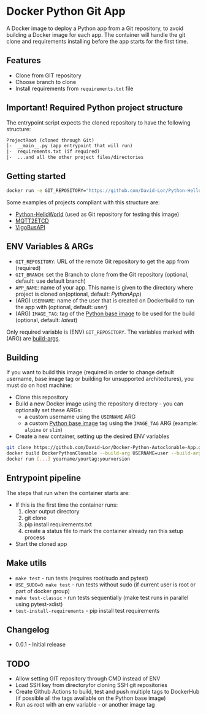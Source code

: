 # Docker Python Git App

A Docker image to deploy a Python app from a Git repository, to avoid building a Docker image for each app.
The container will handle the git clone and requirements installing before the app starts for the first time.

## Features

- Clone from GIT repository
- Choose branch to clone
- Install requirements from `requirements.txt` file

## Important! Required Python project structure

The entrypoint script expects the cloned repository to have the following structure:

```txt
ProjectRoot (cloned through Git)
│-  __main__.py (app entrypoint that will run)
|-  requirements.txt (if required)
│-  ...and all the other project files/directories
```

## Getting started

```bash
docker run -e GIT_REPOSITORY="https://github.com/David-Lor/Python-HelloWorld.git" davidlor/python-autoclonable-app
```

Some examples of projects compliant with this structure are:

- [Python-HelloWorld](https://github.com/David-Lor/Python-HelloWorld) (used as Git repository for testing this image)
- [MQTT2ETCD](https://github.com/David-Lor/MQTT2ETCD)
- [VigoBusAPI](https://github.com/David-Lor/Python_VigoBusAPI)

## ENV Variables & ARGs

- `GIT_REPOSITORY`: URL of the remote Git repository to get the app from (required)
- `GIT_BRANCH`: set the Branch to clone from the Git repository (optional, default: use default branch)
- `APP_NAME`: name of your app. This name is given to the directory where project is cloned on(optional, default: _PythonApp_)
- (ARG) `USERNAME`: name of the user that is created on Dockerbuild to run the app with (optional, default: _user_)
- (ARG) `IMAGE_TAG`: tag of the [Python base image](https://hub.docker.com/_/python/) to be used for the build (optional, default: _latest_)

Only required variable is (ENV) `GIT_REPOSITORY`.
The variables marked with (ARG) are [build-args](https://docs.docker.com/engine/reference/commandline/build/#set-build-time-variables---build-arg).

## Building

If you want to build this image (required in order to change default username, base image tag or building
for unsupported architedtures), you must do on host machine:

- Clone this repository
- Build a new Docker image using the repository directory - you can optionally set these ARGs:
  - a custom username using the `USERNAME` ARG
  - a custom [Python base image](https://hub.docker.com/_/python/) tag using the `IMAGE_TAG` ARG (example: `alpine` or `slim`)
- Create a new container, setting up the desired ENV variables

```bash
git clone https://github.com/David-Lor/Docker-Python-Autoclonable-App.git DockerPythonClonable
docker build DockerPythonClonable --build-arg USERNAME=user --build-arg IMAGE_TAG=slim -t yourname/yourtag:yourversion
docker run [...] yourname/yourtag:yourversion
```

## Entrypoint pipeline

The steps that run when the container starts are:

- If this is the first time the container runs:
    1. clear output directory
    2. git clone
    3. pip install requirements.txt
    4. create a status file to mark the container already ran this setup process
- Start the cloned app

## Make utils

- `make test` - run tests (requires root/sudo and pytest)
- `USE_SUDO=0 make test` - run tests without sudo (if current user is root or part of docker group)
- `make test-classic` - run tests sequentially (make test runs in parallel using pytest-xdist)
- `test-install-requirements` - pip install test requirements

## Changelog

- 0.0.1 - Initial release

## TODO

- Allow setting GIT repository through CMD instead of ENV
- Load SSH key from directoryfor cloning SSH git repositories
- Create Github Actions to build, test and push multiple tags to DockerHub (if possible all the tags available on the Python base image)
- Run as root with an env variable - or another image tag
